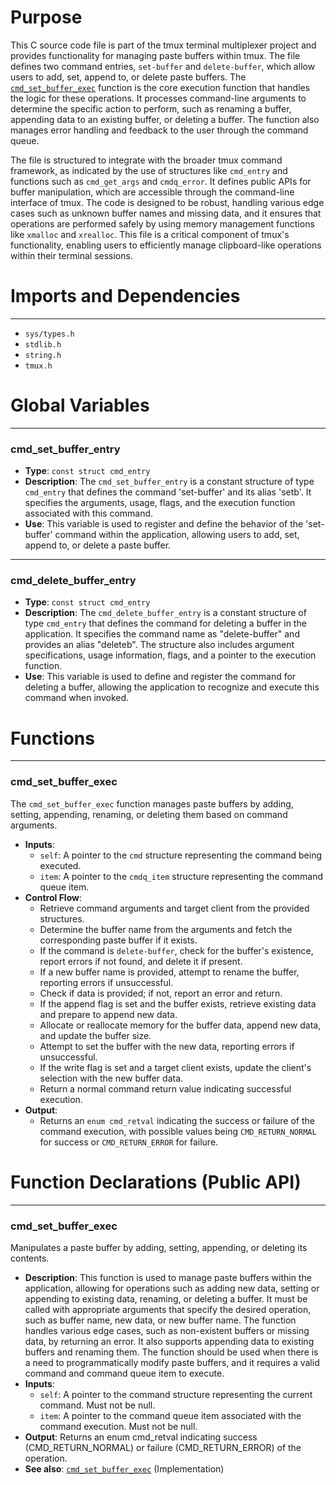 # Purpose
This C source code file is part of the tmux terminal multiplexer project and provides functionality for managing paste buffers within tmux. The file defines two command entries, `set-buffer` and `delete-buffer`, which allow users to add, set, append to, or delete paste buffers. The [`cmd_set_buffer_exec`](#cmd_set_buffer_exec) function is the core execution function that handles the logic for these operations. It processes command-line arguments to determine the specific action to perform, such as renaming a buffer, appending data to an existing buffer, or deleting a buffer. The function also manages error handling and feedback to the user through the command queue.

The file is structured to integrate with the broader tmux command framework, as indicated by the use of structures like `cmd_entry` and functions such as `cmd_get_args` and `cmdq_error`. It defines public APIs for buffer manipulation, which are accessible through the command-line interface of tmux. The code is designed to be robust, handling various edge cases such as unknown buffer names and missing data, and it ensures that operations are performed safely by using memory management functions like `xmalloc` and `xrealloc`. This file is a critical component of tmux's functionality, enabling users to efficiently manage clipboard-like operations within their terminal sessions.
# Imports and Dependencies

---
- `sys/types.h`
- `stdlib.h`
- `string.h`
- `tmux.h`


# Global Variables

---
### cmd_set_buffer_entry
- **Type**: `const struct cmd_entry`
- **Description**: The `cmd_set_buffer_entry` is a constant structure of type `cmd_entry` that defines the command 'set-buffer' and its alias 'setb'. It specifies the arguments, usage, flags, and the execution function associated with this command.
- **Use**: This variable is used to register and define the behavior of the 'set-buffer' command within the application, allowing users to add, set, append to, or delete a paste buffer.


---
### cmd_delete_buffer_entry
- **Type**: `const struct cmd_entry`
- **Description**: The `cmd_delete_buffer_entry` is a constant structure of type `cmd_entry` that defines the command for deleting a buffer in the application. It specifies the command name as "delete-buffer" and provides an alias "deleteb". The structure also includes argument specifications, usage information, flags, and a pointer to the execution function.
- **Use**: This variable is used to define and register the command for deleting a buffer, allowing the application to recognize and execute this command when invoked.


# Functions

---
### cmd_set_buffer_exec<!-- {{#callable:cmd_set_buffer_exec}} -->
The `cmd_set_buffer_exec` function manages paste buffers by adding, setting, appending, renaming, or deleting them based on command arguments.
- **Inputs**:
    - `self`: A pointer to the `cmd` structure representing the command being executed.
    - `item`: A pointer to the `cmdq_item` structure representing the command queue item.
- **Control Flow**:
    - Retrieve command arguments and target client from the provided structures.
    - Determine the buffer name from the arguments and fetch the corresponding paste buffer if it exists.
    - If the command is `delete-buffer`, check for the buffer's existence, report errors if not found, and delete it if present.
    - If a new buffer name is provided, attempt to rename the buffer, reporting errors if unsuccessful.
    - Check if data is provided; if not, report an error and return.
    - If the append flag is set and the buffer exists, retrieve existing data and prepare to append new data.
    - Allocate or reallocate memory for the buffer data, append new data, and update the buffer size.
    - Attempt to set the buffer with the new data, reporting errors if unsuccessful.
    - If the write flag is set and a target client exists, update the client's selection with the new buffer data.
    - Return a normal command return value indicating successful execution.
- **Output**:
    - Returns an `enum cmd_retval` indicating the success or failure of the command execution, with possible values being `CMD_RETURN_NORMAL` for success or `CMD_RETURN_ERROR` for failure.


# Function Declarations (Public API)

---
### cmd_set_buffer_exec<!-- {{#callable_declaration:cmd_set_buffer_exec}} -->
Manipulates a paste buffer by adding, setting, appending, or deleting its contents.
- **Description**: This function is used to manage paste buffers within the application, allowing for operations such as adding new data, setting or appending to existing data, renaming, or deleting a buffer. It must be called with appropriate arguments that specify the desired operation, such as buffer name, new data, or new buffer name. The function handles various edge cases, such as non-existent buffers or missing data, by returning an error. It also supports appending data to existing buffers and renaming them. The function should be used when there is a need to programmatically modify paste buffers, and it requires a valid command and command queue item to execute.
- **Inputs**:
    - `self`: A pointer to the command structure representing the current command. Must not be null.
    - `item`: A pointer to the command queue item associated with the command execution. Must not be null.
- **Output**: Returns an enum cmd_retval indicating success (CMD_RETURN_NORMAL) or failure (CMD_RETURN_ERROR) of the operation.
- **See also**: [`cmd_set_buffer_exec`](#cmd_set_buffer_exec)  (Implementation)


